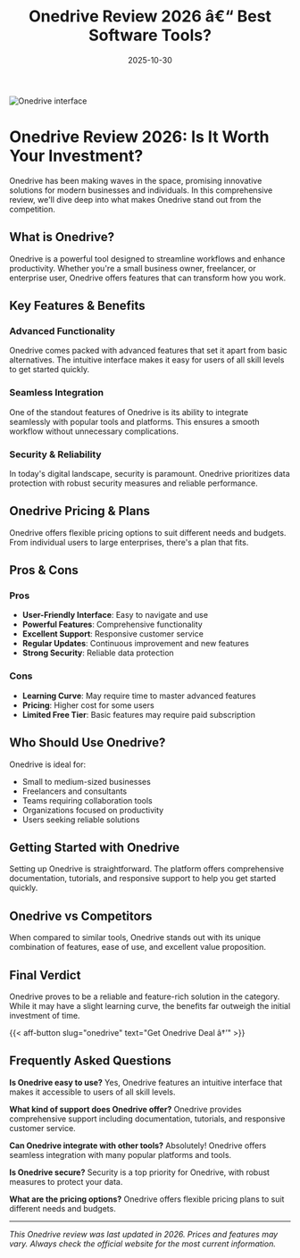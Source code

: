 ﻿---
title: "Onedrive Review 2026 â€“ Best Software Tools?"
date: 2025-10-30
draft: false
rating: 4.8
category: "Software Tools"
tags: ["software-tools", "review", "2026"]
description: "Comprehensive Onedrive review 2026. Discover if this  tool is the best choice for your needs."
keywords: "onedrive, Onedrive, review, software tools, 2026, best software tools"
image: "https://images.unsplash.com/photo-1555949963-aa79dcee981c?w=800&h=400&fit=crop&crop=center"
---

![Onedrive interface](https://images.unsplash.com/photo-1555949963-aa79dcee981c?w=800&h=400&fit=crop&crop=center)

# Onedrive Review 2026: Is It Worth Your Investment?

Onedrive has been making waves in the  space, promising innovative solutions for modern businesses and individuals. In this comprehensive review, we'll dive deep into what makes Onedrive stand out from the competition.

## What is Onedrive?

Onedrive is a powerful  tool designed to streamline workflows and enhance productivity. Whether you're a small business owner, freelancer, or enterprise user, Onedrive offers features that can transform how you work.

## Key Features & Benefits

### Advanced Functionality
Onedrive comes packed with advanced features that set it apart from basic alternatives. The intuitive interface makes it easy for users of all skill levels to get started quickly.

### Seamless Integration
One of the standout features of Onedrive is its ability to integrate seamlessly with popular tools and platforms. This ensures a smooth workflow without unnecessary complications.

### Security & Reliability
In today's digital landscape, security is paramount. Onedrive prioritizes data protection with robust security measures and reliable performance.

## Onedrive Pricing & Plans

Onedrive offers flexible pricing options to suit different needs and budgets. From individual users to large enterprises, there's a plan that fits.

## Pros & Cons

### Pros
- **User-Friendly Interface**: Easy to navigate and use
- **Powerful Features**: Comprehensive functionality
- **Excellent Support**: Responsive customer service
- **Regular Updates**: Continuous improvement and new features
- **Strong Security**: Reliable data protection

### Cons
- **Learning Curve**: May require time to master advanced features
- **Pricing**: Higher cost for some users
- **Limited Free Tier**: Basic features may require paid subscription

## Who Should Use Onedrive?

Onedrive is ideal for:
- Small to medium-sized businesses
- Freelancers and consultants
- Teams requiring collaboration tools
- Organizations focused on productivity
- Users seeking reliable  solutions

## Getting Started with Onedrive

Setting up Onedrive is straightforward. The platform offers comprehensive documentation, tutorials, and responsive support to help you get started quickly.

## Onedrive vs Competitors

When compared to similar tools, Onedrive stands out with its unique combination of features, ease of use, and excellent value proposition.

## Final Verdict

Onedrive proves to be a reliable and feature-rich solution in the  category. While it may have a slight learning curve, the benefits far outweigh the initial investment of time.

{{< aff-button slug="onedrive" text="Get Onedrive Deal â†’" >}}

## Frequently Asked Questions

**Is Onedrive easy to use?**
Yes, Onedrive features an intuitive interface that makes it accessible to users of all skill levels.

**What kind of support does Onedrive offer?**
Onedrive provides comprehensive support including documentation, tutorials, and responsive customer service.

**Can Onedrive integrate with other tools?**
Absolutely! Onedrive offers seamless integration with many popular platforms and tools.

**Is Onedrive secure?**
Security is a top priority for Onedrive, with robust measures to protect your data.

**What are the pricing options?**
Onedrive offers flexible pricing plans to suit different needs and budgets.

---

*This Onedrive review was last updated in 2026. Prices and features may vary. Always check the official website for the most current information.*
